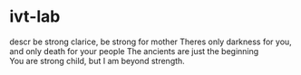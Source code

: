 # ivt-lab
descr
be strong clarice, be strong for mother
Theres only darkness for you, and only death for your people
The ancients are just the beginning  
You are strong child, but I am beyond strength.  
